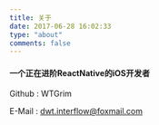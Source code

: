 ```yaml
---
title: 关于
date: 2017-06-28 16:02:33
type: "about"
comments: false
---
```


#### 一个正在进阶ReactNative的iOS开发者

Github : WTGrim

E-Mail : dwt.interflow@foxmail.com